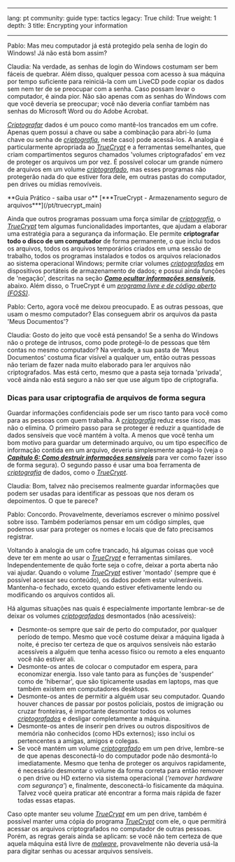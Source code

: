 

---

lang: pt
community: guide
type: tactics
legacy: True
child: True
weight: 1
depth: 3
title: Encrypting your information

---

<div class="background" markdown="1">
Pablo: Mas meu computador já está protegido pela senha de login do Windows! Já não está bom assim?

Claudia: Na verdade, as senhas de login do Windows costumam ser bem fáceis de quebrar. Além disso, qualquer pessoa com acesso à sua máquina por tempo suficiente para reiniciá-la com um LiveCD pode copiar os dados sem nem ter de se preocupar com a senha. Caso possam levar o computador, é ainda pior. Não são apenas com as senhas do Windows com que você deveria se preocupar; você não deveria confiar também nas senhas do Microsoft Word ou do Adobe Acrobat.
</div>

[*Criptografar*](/pt/glossary#Encryption) dados é um pouco como mantê-los trancados em um cofre. Apenas quem possui a chave ou sabe a combinação para abri-lo (uma chave ou senha de [*criptografia*](/pt/glossary#Encryption), neste caso) pode acessá-los. A analogia é particularmente apropriada ao [*TrueCrypt*](/pt/glossary#TrueCrypt) e a ferramentas semelhantes, que criam compartimentos seguros chamados 'volumes criptografados' em vez de proteger os arquivos um por vez. É possível colocar um grande número de arquivos em um volume [*criptografado*](/pt/glossary#Encryption), mas esses programas não protegerão nada do que estiver fora dele, em outras pastas do computador, pen drives ou mídias removíveis.

<div class="getstarted" markdown="1">
**Guia Prático - saiba usar o** [***TrueCrypt - Armazenamento seguro de arquivos***](/pt/truecrypt_main)
</div>

Ainda que outros programas possuam uma força similar de *[criptografia](/pt/glossary#Encryption)*, o [*TrueCrypt*](/pt/glossary#TrueCrypt) tem algumas funcionalidades importantes, que ajudam a elaborar uma estratégia para a segurança da informação. Ele permite **criptografar todo o disco de um computador** de forma permanente, o que inclui todos os arquivos, todos os arquivos temporários criados em uma sessão de trabalho, todos os programas instalados e todos os arquivos relacionados ao sistema operacional Windows; permite criar volumes *[criptografados](/pt/glossary#Encryption)* em dispositivos portáteis de armazenamento de dados; e possui ainda funções de 'negação', descritas na seção [***Como ocultar informações sensíveis***](/pt/chapter_4_2), abaixo. Além disso, o TrueCrypt é um [*programa livre e de código aberto (FOSS)*](/pt/glossary#FOSS).

<div class="background" markdown="1">
Pablo: Certo, agora você me deixou preocupado. E as outras pessoas, que usam o mesmo computador? Elas conseguem abrir os arquivos da pasta 'Meus Documentos'?

Claudia: Gosto do jeito que você está pensando! Se a senha do Windows não o protege de intrusos, como pode protegê-lo de pessoas que têm contas no mesmo computador? Na verdade, a sua pasta de 'Meus Documentos' costuma ficar visível a qualquer um, então outras pessoas não teriam de fazer nada muito elaborado para ler arquivos não criptografados. Mas está certo, mesmo que a pasta seja tornada 'privada', você ainda não está seguro a não ser que use algum tipo de criptografia.</i>
</div>


### Dicas para usar criptografia de arquivos de forma segura ###

Guardar informações confidenciais pode ser um risco tanto para você como para as pessoas com quem trabalha. A *[criptografia](/pt/glossary#Encryption)* reduz esse risco, mas não o elimina. O primeiro passo para se proteger é reduzir a quantidade de dados sensíveis que você mantém à volta. A menos que você tenha um bom motivo para guardar um determinado arquivo, ou um tipo específico de informação contida em um arquivo, deveria simplesmente apagá-lo (veja o [***Capítulo 6: Como destruir informações sensíveis***](/pt/chapter-6) para ver como fazer isso de forma segura). O segundo passo é usar uma boa ferramenta de [*criptografia*](/pt/glossary#Encryption) de dados, como o [*TrueCrypt*](/pt/glossary#TrueCrypt).

<div class="background" markdown="1">
Claudia: Bom, talvez não precisemos realmente guardar informações que podem ser usadas para identificar as pessoas que nos deram os depoimentos. O que te parece?

Pablo: Concordo. Provavelmente, deveríamos escrever o mínimo possível sobre isso. Também poderíamos pensar em um código simples, que podemos usar para proteger os nomes e locais que de fato precisamos registrar.
</div>

Voltando à analogia de um cofre trancado, há algumas coisas que você deve ter em mente ao usar o [*TrueCrypt*](/pt/glossary#TrueCrypt) e ferramentas similares. Independentemente de quão forte seja o cofre, deixar a porta aberta não vai ajudar. Quando o volume [*TrueCrypt*](/pt/glossary#TrueCrypt) estiver 'montado' (sempre que é possível acessar seu conteúdo), os dados podem estar vulneráveis. Mantenha-o fechado, exceto quando estiver efetivamente lendo ou modificando os arquivos contidos ali.

Há algumas situações nas quais é especialmente importante lembrar-se de deixar os volumes [*criptografados*](/pt/glossary#Encryption) desmontados (não acessíveis):

  * Desmonte-os sempre que sair de perto do computador, por qualquer período de tempo. Mesmo que você costume deixar a máquina ligada à noite, é preciso ter certeza de que os arquivos sensíveis não estarão acessíveis a alguém que tenha acesso físico ou remoto a eles enquanto você não estiver ali.
  * Desmonte-os antes de colocar o computador em espera, para economizar energia. Isso vale tanto para as funções de 'suspender' como de 'hibernar', que são tipicamente usadas em laptops, mas que também existem em computadores desktops.
  * Desmonte-os antes de permitir a alguém usar seu computador. Quando houver chances de passar por postos policiais, postos de imigração ou cruzar fronteiras, é importante desmontar todos os volumes [*criptografados*](/pt/glossary#Encryption) e desligar completamente a máquina.
  * Desmonte-os antes de inserir pen drives ou outros dispositivos de memória não conhecidos (como HDs externos); isso inclui os pertencentes a amigas, amigos e colegas.
  * Se você mantém um volume [*criptografado*](/pt/glossary#Encryption) em um pen drive, lembre-se de que apenas desconectá-lo do computador pode não desmontá-lo imediatamente. Mesmo que tenha de proteger os arquivos rapidamente, é necessário desmontar o volume da forma correta para então remover o pen drive ou HD externo via sistema operacional (*'remover hardware com segurança'*) e, finalmente, desconectá-lo fisicamente da máquina. Talvez você queira praticar até encontrar a forma mais rápida de fazer todas essas etapas.
	
Caso opte manter seu volume [*TrueCrypt*](/pt/glossary#TrueCrypt) em um pen drive, também é possível manter uma cópia do programa [*TrueCrypt*](/pt/glossary#TrueCrypt) com ele, o que permitirá acessar os arquivos criptografados no computador de outras pessoas. Porém, as regras gerais ainda se aplicam: se você não tem certeza de que aquela máquina está livre de [*malware*](/pt/glossary#Malware), provavelmente não deveria usá-la para digitar senhas ou acessar arquivos sensíveis.

